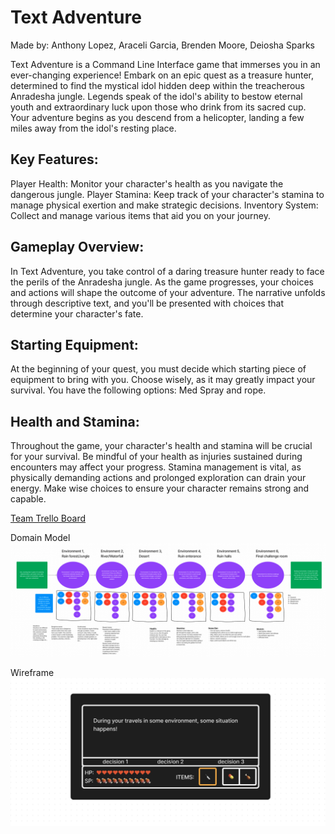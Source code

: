 # Text Adventure

Made by: Anthony Lopez, Araceli Garcia, Brenden Moore, Deiosha Sparks

Text Adventure is a Command Line Interface game that immerses you in an ever-changing experience! Embark on an epic quest as a treasure hunter, determined to find the mystical idol hidden deep within the treacherous Anradesha jungle. Legends speak of the idol's ability to bestow eternal youth and extraordinary luck upon those who drink from its sacred cup. Your adventure begins as you descend from a helicopter, landing a few miles away from the idol's resting place.
## Key Features:
Player Health: Monitor your character's health as you navigate the dangerous jungle.
Player Stamina: Keep track of your character's stamina to manage physical exertion and make strategic decisions.
Inventory System: Collect and manage various items that aid you on your journey.

## Gameplay Overview:
In Text Adventure, you take control of a daring treasure hunter ready to face the perils of the Anradesha jungle. As the game progresses, your choices and actions will shape the outcome of your adventure. The narrative unfolds through descriptive text, and you'll be presented with choices that determine your character's fate.

## Starting Equipment:
At the beginning of your quest, you must decide which starting piece of equipment to bring with you. Choose wisely, as it may greatly impact your survival. You have the following options: Med Spray and rope. 

## Health and Stamina:
Throughout the game, your character's health and stamina will be crucial for your survival. Be mindful of your health as injuries sustained during encounters may affect your progress. Stamina management is vital, as physically demanding actions and prolonged exploration can drain your energy. Make wise choices to ensure your character remains strong and capable.



[Team Trello Board](https://trello.com/b/AjdJiG3i/text-adventure)



Domain Model
![Domain Model](./Screenshots/DomainModel.png)

Wireframe
![Wireframe](./Screenshots/Wireframe.png)